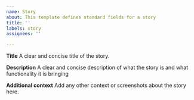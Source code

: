 ```yaml
---
name: Story
about: This template defines standard fields for a story
title: ''
labels: story
assignees: ''

---
```


**Title**
A clear and concise title of the story.

**Description**
A clear and concise description of what the story is and what functionality it is bringing

**Additional context**
Add any other context or screenshots about the story here.
